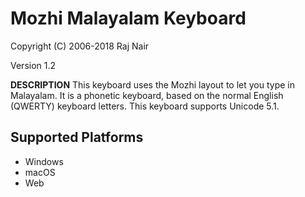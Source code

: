 Mozhi Malayalam Keyboard
=====================

Copyright (C) 2006-2018 Raj Nair

Version 1.2

__DESCRIPTION__
This keyboard uses the Mozhi layout to let you type in Malayalam. It is a phonetic keyboard, based on the normal English (QWERTY) keyboard letters. This keyboard supports Unicode 5.1.

Supported Platforms
-------------------
 * Windows
 * macOS
 * Web
